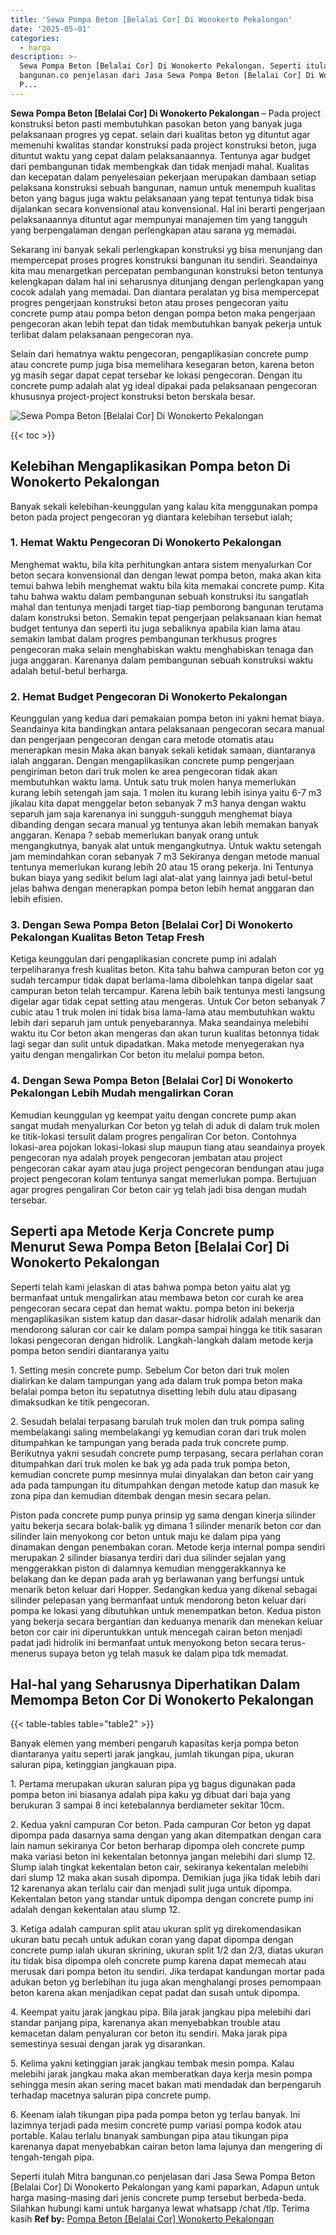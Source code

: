 ```yaml
---
title: 'Sewa Pompa Beton [Belalai Cor] Di Wonokerto Pekalongan'
date: '2025-05-01'
categories:
  - harga
description: >-
  Sewa Pompa Beton [Belalai Cor] Di Wonokerto Pekalongan. Seperti itulah Mitra
  bangunan.co penjelasan dari Jasa Sewa Pompa Beton [Belalai Cor] Di Wonokerto
  P...
---
```


**Sewa Pompa Beton \[Belalai Cor\] Di Wonokerto Pekalongan** – Pada project konstruksi beton pasti membutuhkan pasokan beton yang banyak juga pelaksanaan progres yg cepat. selain dari kualitas beton yg dituntut agar memenuhi kwalitas standar konstruksi pada project konstruksi beton, juga dituntut waktu yang cepat dalam pelaksanaannya. Tentunya agar budget dari pembangunan tidak membengkak dan tidak menjadi mahal. Kualitas dan kecepatan dalam penyelesaian pekerjaan merupakan dambaan setiap pelaksana konstruksi sebuah bangunan, namun untuk menempuh kualitas beton yang bagus juga waktu pelaksanaan yang tepat tentunya tidak bisa dijalankan secara konvensional atau konvensional. Hal ini berarti pengerjaan pelaksanaannya dituntut agar mempunyai manajemen tim yang tangguh yang berpengalaman dengan perlengkapan atau sarana yg memadai.

Sekarang ini banyak sekali perlengkapan konstruksi yg bisa menunjang dan mempercepat proses progres konstruksi bangunan itu sendiri. Seandainya kita mau menargetkan percepatan pembangunan konstruksi beton tentunya kelengkapan dalam hal ini seharusnya ditunjang dengan perlengkapan yang cocok adalah yang memadai. Dan diantara peralatan yg bisa mempercepat progres pengerjaan konstruksi beton atau proses pengecoran yaitu concrete pump atau pompa beton dengan pompa beton maka pengerjaan pengecoran akan lebih tepat dan tidak membutuhkan banyak pekerja untuk terlibat dalam pelaksanaan pengecoran nya.

Selain dari hematnya waktu pengecoran, pengaplikasian concrete pump atau concrete pump juga bisa memelihara kesegaran beton, karena beton yg masih segar dapat cepat tersebar ke lokasi pengecoran. Dengan itu concrete pump adalah alat yg ideal dipakai pada pelaksanaan pengecoran khususnya project-project konstruksi beton berskala besar.

![Sewa Pompa Beton [Belalai Cor] Di Wonokerto Pekalongan](/images/sewa-concrete-pump-14.png)

{{< toc >}}

## Kelebihan Mengaplikasikan Pompa beton Di Wonokerto Pekalongan

Banyak sekali kelebihan-keunggulan yang kalau kita menggunakan pompa beton pada project pengecoran yg diantara kelebihan tersebut ialah;

### 1\. Hemat Waktu Pengecoran Di Wonokerto Pekalongan

Menghemat waktu, bila kita perhitungkan antara sistem menyalurkan Cor beton secara konvensional dan dengan lewat pompa beton, maka akan kita temui bahwa lebih menghemat waktu bila kita memakai concrete pump. Kita tahu bahwa waktu dalam pembangunan sebuah konstruksi itu sangatlah mahal dan tentunya menjadi target tiap-tiap pemborong bangunan terutama dalam konstruksi beton. Semakin tepat pengerjaan pelaksanaan kian hemat budget tentunya dan seperti itu juga sebaliknya apabila kian lama atau semakin lambat dalam progres pembangunan terkhusus progres pengecoran maka selain menghabiskan waktu menghabiskan tenaga dan juga anggaran. Karenanya dalam pembangunan sebuah konstruksi waktu adalah betul-betul berharga.

### 2\. Hemat Budget Pengecoran Di Wonokerto Pekalongan

Keunggulan yang kedua dari pemakaian pompa beton ini yakni hemat biaya. Seandainya kita bandingkan antara pelaksanaan pengecoran secara manual dan pengerjaan pengecoran dengan cara metode otomatis atau menerapkan mesin Maka akan banyak sekali ketidak samaan, diantaranya ialah anggaran. Dengan mengaplikasikan concrete pump pengerjaan pengiriman beton dari truk molen ke area pengecoran tidak akan membutuhkan waktu lama. Untuk satu truk molen hanya memerlukan kurang lebih setengah jam saja. 1 molen itu kurang lebih isinya yaitu 6-7 m3 jikalau kita dapat menggelar beton sebanyak 7 m3 hanya dengan waktu separuh jam saja karenanya ini sungguh-sungguh menghemat biaya dibanding dengan secara manual yg tentunya akan lebih memakan banyak anggaran. Kenapa ? sebab memerlukan banyak orang untuk mengangkutnya, banyak alat untuk mengangkutnya. Untuk waktu setengah jam memindahkan coran sebanyak 7 m3 Sekiranya dengan metode manual tentunya memerlukan kurang lebih 20 atau 15 orang pekerja. Ini Tentunya bukan biaya yang sedikit belum lagi alat-alat yang lainnya jadi betul-betul jelas bahwa dengan menerapkan pompa beton lebih hemat anggaran dan lebih efisien.

### 3\. Dengan Sewa Pompa Beton \[Belalai Cor\] Di Wonokerto Pekalongan Kualitas Beton Tetap Fresh

Ketiga keunggulan dari pengaplikasian concrete pump ini adalah terpeliharanya fresh kualitas beton. Kita tahu bahwa campuran beton cor yg sudah tercampur tidak dapat berlama-lama dibolehkan tanpa digelar saat campuran beton telah tercampur. Karena lebih baik tentunya mesti langsung digelar agar tidak cepat setting atau mengeras. Untuk Cor beton sebanyak 7 cubic atau 1 truk molen ini tidak bisa lama-lama atau membutuhkan waktu lebih dari separuh jam untuk penyebarannya. Maka seandainya melebihi waktu itu Cor beton akan mengeras dan akan turun kualitas betonnya tidak lagi segar dan sulit untuk dipadatkan. Maka metode menyegerakan nya yaitu dengan mengalirkan Cor beton itu melalui pompa beton.

### 4\. Dengan Sewa Pompa Beton \[Belalai Cor\] Di Wonokerto Pekalongan Lebih Mudah mengalirkan Coran

Kemudian keunggulan yg keempat yaitu dengan concrete pump akan sangat mudah menyalurkan Cor beton yg telah di aduk di dalam truk molen ke titik-lokasi tersulit dalam progres pengaliran Cor beton. Contohnya lokasi-area pojokan lokasi-lokasi slup maupun tiang atau seandainya proyek pengecoran nya adalah proyek pengecoran jembatan atau project pengecoran cakar ayam atau juga project pengecoran bendungan atau juga project pengecoran kolam tentunya sangat memerlukan pompa. Bertujuan agar progres pengaliran Cor beton cair yg telah jadi bisa dengan mudah tersebar.

## Seperti apa Metode Kerja Concrete pump Menurut Sewa Pompa Beton \[Belalai Cor\] Di Wonokerto Pekalongan

Seperti telah kami jelaskan di atas bahwa pompa beton yaitu alat yg bermanfaat untuk mengalirkan atau membawa beton cor curah ke area pengecoran secara cepat dan hemat waktu. pompa beton ini bekerja mengaplikasikan sistem katup dan dasar-dasar hidrolik adalah menarik dan mendorong saluran cor cair ke dalam pompa sampai hingga ke titik sasaran lokasi pengecoran dengan hidrolik. Langkah-langkah dalam metode kerja pompa beton sendiri diantaranya yaitu

1\. Setting mesin concrete pump. Sebelum Cor beton dari truk molen dialirkan ke dalam tampungan yang ada dalam truk pompa beton maka belalai pompa beton itu sepatutnya disetting lebih dulu atau dipasang dimaksudkan ke titik pengecoran.

2\. Sesudah belalai terpasang barulah truk molen dan truk pompa saling membelakangi saling membelakangi yg kemudian coran dari truk molen ditumpahkan ke tampungan yang berada pada truk concrete pump. Berikutnya yakni sesudah concrete pump terpasang, secara perlahan coran ditumpahkan dari truk molen ke bak yg ada pada truk pompa beton, kemudian concrete pump mesinnya mulai dinyalakan dan beton cair yang ada pada tampungan itu ditumpahkan dengan metode katup dan masuk ke zona pipa dan kemudian ditembak dengan mesin secara pelan.

Piston pada concrete pump punya prinsip yg sama dengan kinerja silinder yaitu bekerja secara bolak-balik yg dimana 1 silinder menarik beton cor dan silinder lain menyokong cor beton untuk maju ke dalam pipa yang dinamakan dengan penembakan coran. Metode kerja internal pompa sendiri merupakan 2 silinder biasanya terdiri dari dua silinder sejalan yang menggerakkan piston di dalamnya kemudian menggerakkannya ke belakang dan ke depan pada arah yg berlawanan yang berfungsi untuk menarik beton keluar dari Hopper. Sedangkan kedua yang dikenal sebagai silinder pelepasan yang bermanfaat untuk mendorong beton keluar dari pompa ke lokasi yang dibutuhkan untuk menempatkan beton. Kedua piston yang bekerja secara bergantian dan keduanya menarik dan menekan keluar beton cor cair ini diperuntukkan untuk mencegah cairan beton menjadi padat jadi hidrolik ini bermanfaat untuk menyokong beton secara terus-menerus supaya beton yg telah masuk ke dalam pipa tdk memadat.

## Hal-hal yang Seharusnya Diperhatikan Dalam Memompa Beton Cor Di Wonokerto Pekalongan

{{< table-tables table="table2" >}}

Banyak elemen yang memberi pengaruh kapasitas kerja pompa beton diantaranya yaitu seperti jarak jangkau, jumlah tikungan pipa, ukuran saluran pipa, ketinggian jangkauan pipa.

1\. Pertama merupakan ukuran saluran pipa yg bagus digunakan pada pompa beton ini biasanya adalah pipa kaku yg dibuat dari baja yang berukuran 3 sampai 8 inci ketebalannya berdiameter sekitar 10cm.

2\. Kedua yakni campuran Cor beton. Pada campuran Cor beton yg dapat dipompa pada dasarnya sama dengan yang akan ditempatkan dengan cara lain namun sekiranya Cor beton berharap dipompa oleh concrete pump maka variasi beton ini kekentalan betonnya jangan melebihi dari slump 12. Slump ialah tingkat kekentalan beton cair, sekiranya kekentalan melebihi dari slump 12 maka akan susah dipompa. Demikian juga jika tidak lebih dari 12 karenanya akan terlalu cair dan menjadi sulit juga untuk dipompa. Kekentalan beton yang standar untuk dipompa dengan concrete pump ini adalah dengan kekentalan atau slump 12.

3\. Ketiga adalah campuran split atau ukuran split yg direkomendasikan ukuran batu pecah untuk adukan coran yang dapat dipompa dengan concrete pump ialah ukuran skrining, ukuran split 1/2 dan 2/3, diatas ukuran itu tidak bisa dipompa oleh concrete pump karena dapat memecah atau merusak dari pompa beton itu sendiri. Jika terdapat kandungan mortar pada adukan beton yg berlebihan itu juga akan menghalangi proses pemompaan beton karena akan menjadikan cepat padat dan susah untuk dipompa.

4\. Keempat yaitu jarak jangkau pipa. Bila jarak jangkau pipa melebihi dari standar panjang pipa, karenanya akan menyebabkan trouble atau kemacetan dalam penyaluran cor beton itu sendiri. Maka jarak pipa semestinya sesuai dengan jarak yg disarankan.

5\. Kelima yakni ketinggian jarak jangkau tembak mesin pompa. Kalau melebihi jarak jangkau maka akan memberatkan daya kerja mesin pompa sehingga mesin akan sering macet bakan mati mendadak dan berpengaruh terhadap macetnya saluran pipa concrete pump.

6\. Keenam ialah tikungan pipa pada pompa beton yg terlau banyak. Ini lazimnya terjadi pada mesim concrete pump variasi pompa kodok atau portable. Kalau terlalu bnanyak sambungan pipa atau tikungan pipa karenanya dapat menyebabkan cairan beton lama lajunya dan mengering di tengah-tengah pipa.

Seperti itulah Mitra bangunan.co penjelasan dari Jasa Sewa Pompa Beton \[Belalai Cor\] Di Wonokerto Pekalongan yang kami paparkan, Adapun untuk harga masing-masing dari jenis concrete pump tersebut berbeda-beda. Silahkan hubungi kami untuk harganya lewat whatsapp /chat /tlp. Terima kasih
**Ref by:** [Pompa Beton [Belalai Cor] Wonokerto Pekalongan](https://id.wikipedia.org/wiki/Pompa)
